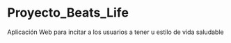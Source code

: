 # Proyecto_Beats_Life
Aplicación Web para incitar a los usuarios a tener u estilo de vida saludable
